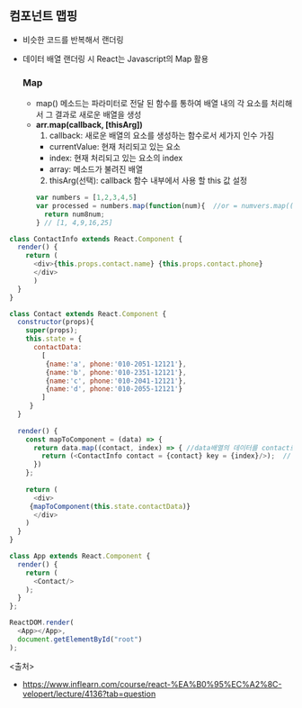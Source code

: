 ## 컴포넌트 맵핑
- 비슷한 코드를 반복해서 랜더링
- 데이터 배열 랜더링 시 React는 Javascript의 Map 활용

  ### Map
  - map() 메소드는 파라미터로 전달 된 함수를 통하여 배열 내의 각 요소를 처리해서 그 결과로 새로운 배열을 생성
  - **arr.map(callback, [thisArg])**
    1. callback: 새로운 배열의 요소를 생성하는 함수로서 세가지 인수 가짐
      - currentValue: 현재 처리되고 있는 요소
      - index: 현재 처리되고 있는 요소의 index
      - array: 메소드가 불려진 배열
    2. thisArg(선택): callback 함수 내부에서 사용 할 this 값 설정
    ```javascript
    var numbers = [1,2,3,4,5]
    var processed = numbers.map(function(num){  //or = numvers.map((num) => {}
      return num8num;
    } // [1, 4,9,16,25]
    ```


```javascript
class ContactInfo extends React.Component {
  render() {
    return (
      <div>{this.props.contact.name} {this.props.contact.phone}
      </div>
      )
  }
}

class Contact extends React.Component {
  constructor(props){
    super(props);
    this.state = {
      contactData: 
        [
         {name:'a', phone:'010-2051-12121'},
         {name:'b', phone:'010-2351-12121'},
         {name:'c', phone:'010-2041-12121'},
         {name:'d', phone:'010-2055-12121'}
        ]
     }
  }
  
  render() {
    const mapToComponent = (data) => {
      return data.map((contact, index) => { //data배열의 데이터를 contact로 받아들이고 
        return (<ContactInfo contact = {contact} key = {index}/>);  // 컴포넌트 리턴
      })  
    };
    
    return (
      <div>
     {mapToComponent(this.state.contactData)}
      </div>
    )
  }
}

class App extends React.Component {
  render() {
    return (
      <Contact/>
    );
  }
};

ReactDOM.render(
  <App></App>,
  document.getElementById("root")
);
```

<출처>
- https://www.inflearn.com/course/react-%EA%B0%95%EC%A2%8C-velopert/lecture/4136?tab=question

